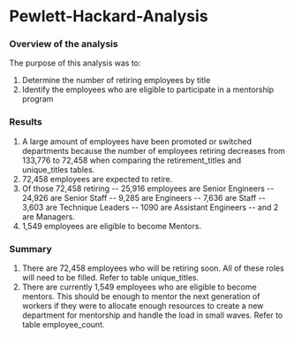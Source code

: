 # Pewlett-Hackard-Analysis

### Overview of the analysis

The purpose of this analysis was to:

1) Determine the number of retiring employees by title
2) Identify the employees who are eligible to participate in a mentorship program

### Results

1) A large amount of employees have been promoted or switched departments because the number of employees retiring decreases from 133,776 to 72,458 when comparing the retirement_titles and unique_titles tables.
2) 72,458 employees are expected to retire.
3) Of those 72,458 retiring -- 25,916 employees are Senior Engineers -- 24,926 are Senior Staff -- 9,285 are Engineers -- 7,636 are Staff -- 3,603 are Technique Leaders -- 1090 are Assistant Engineers -- and 2 are Managers.
4) 1,549 employees are eligible to become Mentors.

### Summary

1. There are 72,458 employees who will be retiring soon. All of these roles will need to be filled. Refer to table unique_titles.
2. There are currently 1,549 employees who are eligible to become mentors. This should be enough to mentor the next generation of workers if they were to allocate enough resources to create a new department for mentorship and handle the load in small waves. Refer to table employee_count.


